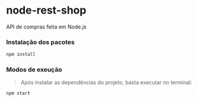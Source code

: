 # node-rest-shop
API de compras feita em Node.js

### Instalação dos pacotes
```javascript
npm install
```

### Modos de exeução
> Após instalar as dependências do projeto, basta executar no terminal: 
```javascript
npm start
```
